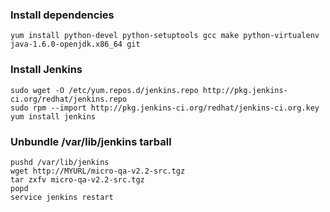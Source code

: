 ### Install dependencies
```
yum install python-devel python-setuptools gcc make python-virtualenv java-1.6.0-openjdk.x86_64 git
```

### Install Jenkins
```
sudo wget -O /etc/yum.repos.d/jenkins.repo http://pkg.jenkins-ci.org/redhat/jenkins.repo
sudo rpm --import http://pkg.jenkins-ci.org/redhat/jenkins-ci.org.key
yum install jenkins
```

### Unbundle /var/lib/jenkins tarball
```
pushd /var/lib/jenkins
wget http://MYURL/micro-qa-v2.2-src.tgz
tar zxfv micro-qa-v2.2-src.tgz
popd
service jenkins restart
```